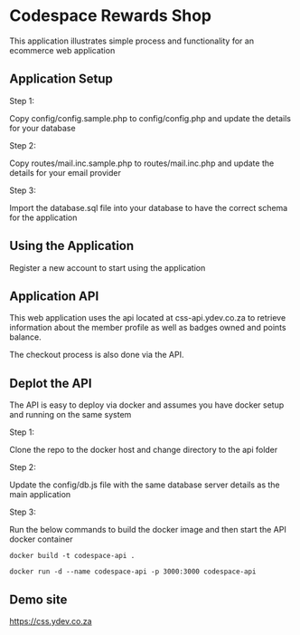 # Codespace Rewards Shop

This application illustrates simple process and functionality for an ecommerce web application

## Application Setup

Step 1:

Copy config/config.sample.php to config/config.php and update the details for your database

Step 2:

Copy routes/mail.inc.sample.php to routes/mail.inc.php and update the details for your email provider

Step 3:

Import the database.sql file into your database to have the correct schema for the application

## Using the Application

Register a new account to start using the application

## Application API

This web application uses the api located at css-api.ydev.co.za to retrieve information about the member profile as well as badges owned and points balance.

The checkout process is also done via the API.

## Deplot the API

The API is easy to deploy via docker and assumes you have docker setup and running on the same system

Step 1:

Clone the repo to the docker host and change directory to the api folder

Step 2:

Update the config/db.js file with the same database server details as the main application

Step 3:

Run the below commands to build the docker image and then start the API docker container

``` Docker
docker build -t codespace-api .

docker run -d --name codespace-api -p 3000:3000 codespace-api
```

## Demo site

https://css.ydev.co.za

